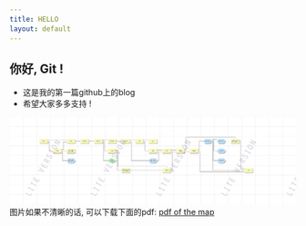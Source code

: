 ```yaml
---
title: HELLO
layout: default
---
```


你好, Git !
-----------

- 这是我的第一篇github上的blog
- 希望大家多多支持 !

![map for infinity blade ii][1]
图片如果不清晰的话, 可以下载下面的pdf:
[pdf of the map][2]

[1]: ../res/ED331FCD.png
[2]: ../res/32261CDF.pdf


